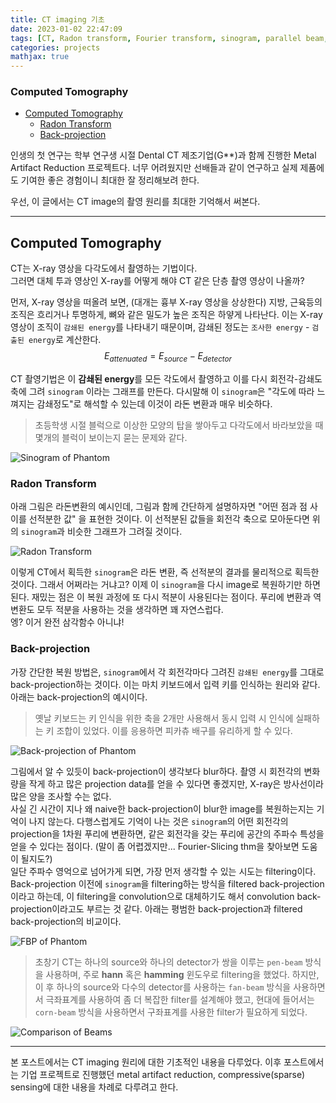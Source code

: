 ```yaml
---
title: CT imaging 기초
date: 2023-01-02 22:47:09
tags: [CT, Radon transform, Fourier transform, sinogram, parallel beam, fan beam, corn beam]
categories: projects
mathjax: true 
---
```


### Computed Tomography
- [Computed Tomography](#computed-tomography-1)
  - [Radon Transform](#radon-transform)
  - [Back-projection](#back-projection)

인생의 첫 연구는 학부 연구생 시절 Dental CT 제조기업(G**)과 함께 진행한 Metal Artifact Reduction 프로젝트다. 너무 어려웠지만 선배들과 같이 연구하고 실제 제품에도 기여한 좋은 경험이니 최대한 잘 정리해보려 한다.

우선, 이 글에서는 CT image의 촬영 원리를 최대한 기억해서 써본다.

---

## Computed Tomography

CT는 X-ray 영상을 다각도에서 촬영하는 기법이다. </br>
그러면 대체 투과 영상인 X-ray를 어떻게 해야 CT 같은 단층 촬영 영상이 나올까?

먼저, X-ray 영상을 떠올려 보면, (대개는 흉부 X-ray 영상을 상상한다) 지방, 근육등의 조직은 흐리거나 투명하게, 뼈와 같은 밀도가 높은 조직은 하얗게 나타난다. 이는 X-ray 영상이 조직이 `감쇄된 energy`를 나타내기 때문이며, 감쇄된 정도는 `조사한 energy` - `검출된 energy`로 계산한다.
$$
E_{attenuated} = E_{source} - E_{detector}
$$

CT 촬영기법은 이 **감쇄된 energy**를 모든 각도에서 촬영하고 이를 다시 회전각-감쇄도 축에 그려 `sinogram` 이라는 그래프를 만든다. 다시말해 이 `sinogram`은 "각도에 따라 느껴지는 감쇄정도"로 해석할 수 있는데 이것이 라돈 변환과 매우 비슷하다. </br>

> 초등학생 시절 블럭으로 이상한 모양의 탑을 쌓아두고 다각도에서 바라보았을 때 몇개의 블럭이 보이는지 묻는 문제와 같다.

![Sinogram of Phantom](resource/ct_basic/sinogram.png)

### Radon Transform

아래 그림은 라돈변환의 예시인데, 그림과 함께 간단하게 설명하자면 "어떤 점과 점 사이를 선적분한 값" 을 표현한 것이다. 이 선적분된 값들을 회전각 축으로 모아둔다면 위의 `sinogram`과 비슷한 그래프가 그려질 것이다.

![Radon Transform](resource/ct_basic/radon.png)

이렇게 CT에서 획득한 `sinogram`은 라돈 변환, 즉 선적분의 결과를 물리적으로 획득한 것이다. 그래서 어쩌라는 거냐고? 이제 이 `sinogram`을 다시 image로 복원하기만 하면 된다. 재밌는 점은 이 복원 과정에 또 다시 적분이 사용된다는 점이다. 푸리에 변환과 역변환도 모두 적분을 사용하는 것을 생각하면 꽤 자연스럽다. </br>
엥? 이거 완전 삼각함수 아니냐!

### Back-projection

가장 간단한 복원 방법은, `sinogram`에서 각 회전각마다 그려진 `감쇄된 energy`를 그대로 back-projection하는 것이다. 이는 마치 키보드에서 입력 키를 인식하는 원리와 같다. 아래는 back-projection의 예시이다.

> 옛날 키보드는 키 인식을 위한 축을 2개만 사용해서 동시 입력 시 인식에 실패하는 키 조합이 있었다. 이를 응용하면 피카츄 배구를 유리하게 할 수 있다.

![Back-projection of Phantom](resource/ct_basic/backprojection.png)

그림에서 알 수 있듯이 back-projection이 생각보다 blur하다. 촬영 시 회전각의 변화량을 작게 하고 많은 projection data를 얻을 수 있다면 좋겠지만, X-ray은 방사선이라 많은 양을 조사할 수는 없다.</br>
사실 긴 시간이 지나 왜 naive한 back-projection이 blur한 image를 복원하는지는 기억이 나지 않는다. 다행스럽게도 기억이 나는 것은 `sinogram`의 어떤 회전각의 projection을 1차원 푸리에 변환하면, 같은 회전각을 갖는 푸리에 공간의 주파수 특성을 얻을 수 있다는 점이다. (말이 좀 어렵겠지만... Fourier-Slicing thm을 찾아보면 도움이 될지도?)</br>
일단 주파수 영억으로 넘어가게 되면, 가장 먼저 생각할 수 있는 시도는 filtering이다. Back-projection 이전에 `sinogram`을 filtering하는 방식을 filtered back-projection이라고 하는데, 이 filtering을 convolution으로 대체하기도 해서 convolution back-projection이라고도 부르는 것 같다. 아래는 평범한 back-projection과 filtered back-projection의 비교이다. </br>

![FBP of Phantom](resource/ct_basic/projection.png)

> 초창기 CT는 하나의 source와 하나의 detector가 쌍을 이루는 `pen-beam` 방식을 사용하며, 주로 **hann** 혹은 **hamming** 윈도우로 filtering을 했었다. 하지만, 이 후 하나의 source와 다수의 detector를 사용하는 `fan-beam` 방식을 사용하면서 극좌표계를 사용하여 좀 더 복잡한 filter를 설계해야 했고, 현대에 들어서는 `corn-beam` 방식을 사용하면서 구좌표계를 사용한 filter가 필요하게 되었다.

![Comparison of Beams](resource/ct_basic/CT_beam.png)

---

본 포스트에서는 CT imaging 원리에 대한 기초적인 내용을 다루었다. 이후 포스트에서는 기업 프로젝트로 진행했던 metal artifact reduction, compressive(sparse) sensing에 대한 내용을 차례로 다루려고 한다.

